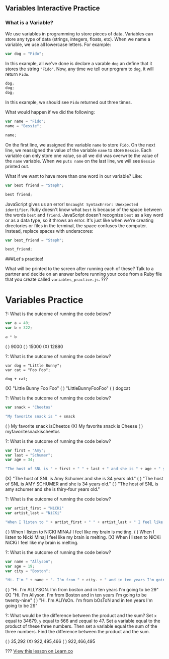 ## Variables Interactive Practice

### What is a Variable?
We use variables in programming to store pieces of data. Variables can store any type of data (strings, integers, floats, etc). When we name a variable, we use all lowercase letters. For example:
```js
var dog = "Fido";
```
In this example, all we've done is declare a varable `dog` an define that it stores the string `"Fido"`. Now, any time we tell our program to `dog`, it will return `Fido`.
```js
dog;
dog;
dog;
```
In this example, we should see `Fido` returned out three times.

What would happen if we did the following:
```js
var name = "Fido";
name = "Bessie";

name;
```
On the first line, we assigned the variable `name` to store `Fido`. On the next line, we reassigned the value of the variable `name` to store `Bessie`. Each variable can only store one value, so all we did was overwrite the value of the `name` variable. When we `puts name` on the last line, we will see `Bessie` printed out.

What if we want to have more than one word in our variable? Like:
```js
var best friend = "Steph";

best friend;
```
JavaScript gives us an error! `Uncaught SyntaxError: Unexpected identifier`. Ruby doesn't know what `best` is because of the space between the words `best` and `friend`. JavaScript doesn't recognize `best` as a key word  or as a data type, so it throws an error. It's just like when we're creating directories or files in the terminal, the space confuses the computer. Instead, replace spaces with underscores:
```js
var best_friend = "Steph";

best_friend;
```
###Let's practice!

What will be printed to the screen after running each of these? Talk to a partner and decide on an answer before running your code from a Ruby file that you create called `variables_practice.js`.
???
# Variables Practice

?: What is the outcome of running the code below?
```js
var a = 40;
var b = 322;

a * b
```
( ) 9000
( ) 15000
(X) 12880

?: What is the outcome of running the code below? 
```
var dog = "Little Bunny";
var cat = "Foo Foo";

dog + cat;
```
(X) "Little Bunny Foo Foo"
( ) "LittleBunnyFooFoo"
( ) dogcat

?: What is the outcome of running the code below?
```js
var snack = "Cheetos"

"My favorite snack is " + snack 
```
( ) My favorite snack isCheetos
(X) My favorite snack is Cheese
( ) myfavoritesnackischeetos

?: What is the outcome of running the code below?
```js
var first = "Amy";
var last = "Schumer";
var age = 34;

"The host of SNL is " + first + " " + last + " and she is " + age + " years old.";
```
(X) "The host of SNL is Amy Schumer and she is 34 years old."
( ) "The host of SNL is AMY SCHUMER and she is 34 years old."
( ) "The host of SNL is amy schumer and she is thiry-four years old."

?: What is the outcome of running the code below?
```js
var artist_first = "NiCKi"
var artist_last = "NiCKi"

"When I listen to " + artist_first + " " + artist_last + " I feel like my brain is melting."
```
( ) When I listen to NICKI MINAJ I feel like my brain is melting.
( ) When I listen to Nicki Minaj I feel like my brain is melting.
(X) When I listen to NiCKi NiCKi I feel like my brain is melting. 

?: What is the outcome of running the code below?
```js
var name = "Allyson";
var age = 19;
var city = "Boston";

"Hi. I'm " + name + ". I'm from " + city. + " and in ten years I'm going to be " + (age+10);
```
( ) "Hi. I'm ALLYSON. I'm from boston and in ten years I'm going to be 29"
(X) "Hi. I'm Allyson. I'm from Boston and in ten years I'm going to be twenty-nine"
( ) "Hi. I'm ALlYsOn. I'm from bOsToN and in ten years I'm going to be 29"


?: What would be the difference between the product and the sum?
Set `x` equal to 34679, `y` equal to 566 and `z`equal to 47. Set a variable equal to the product of these three numbers. Then set a variable equal the sum of the three numbers. Find the difference between the product and the sum.

( ) 35,292
(X) 922,495,466
( ) 922,466,495

???
<a href='https://learn.co/lessons/hs-intro-web-design-interactive-practice-variables' data-visibility='hidden'>View this lesson on Learn.co</a>
